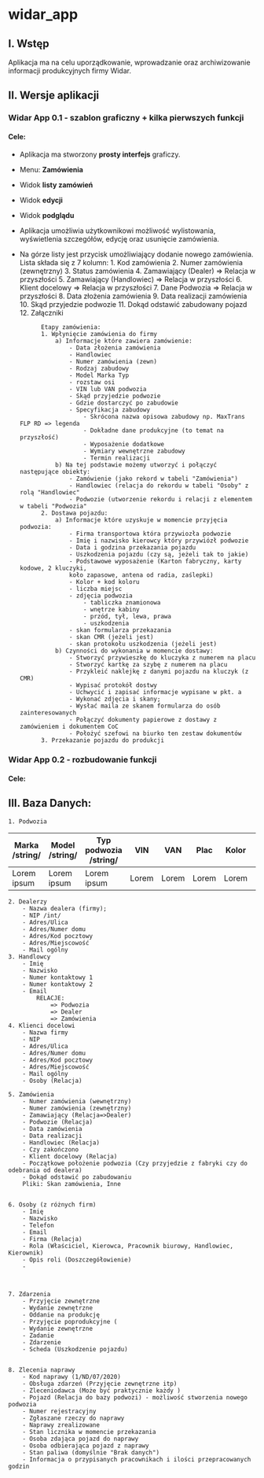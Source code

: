 # widar_app 

## I. Wstęp

Aplikacja ma na celu uporządkowanie, wprowadzanie oraz archiwizowanie informacji produkcyjnych firmy Widar. 
    

## II. Wersje aplikacji

### Widar App 0.1 - szablon graficzny + kilka pierwszych funkcji 

#### Cele:
- Aplikacja ma stworzony **prosty interfejs** graficzy. 
- Menu: **Zamówienia** 
- Widok **listy zamówień**
- Widok **edycji**
- Widok **podglądu** 
- Aplikacja umożliwia użytkownikowi możliwość wylistowania, wyświetlenia szczegółów, edycję oraz usunięcie zamówienia. 
- Na górze listy jest przycisk umożliwiający dodanie nowego zamówienia. Lista składa się z 7 kolumn:
            1. Kod zamówienia
            2. Numer zamówienia (zewnętrzny)
            3. Status zamówienia
            4. Zamawiający (Dealer) => Relacja w przyszłości 
            5. Zamawiający (Handlowiec) => Relacja w przyszłości 
            6. Klient docelowy => Relacja w przyszłości
            7. Dane Podwozia => Relacja w przyszłości 
            8. Data złożenia zamówienia
            9. Data realizacji zamówienia
            10. Skąd przyjedzie podwozie
            11. Dokąd odstawić zabudowany pojazd
            12. Załączniki
            
            Etapy zamówienia:
            1. Wpłynięcie zamówienia do firmy 
                a) Informacje które zawiera zamówienie:
                    - Data złożenia zamówienia
                    - Handlowiec
                    - Numer zamówienia (zewn)
                    - Rodzaj zabudowy
                    - Model Marka Typ
                    - rozstaw osi 
                    - VIN lub VAN podwozia
                    - Skąd przyjedzie podwozie
                    - Gdzie dostarczyć po zabudowie
                    - Specyfikacja zabudowy
                        - Skrócona nazwa opisowa zabudowy np. MaxTrans FLP RD => legenda
                        - Dokładne dane produkcyjne (to temat na przyszłość)
                        - Wyposażenie dodatkowe
                        - Wymiary wewnętrzne zabudowy
                        - Termin realizacji 
                b) Na tej podstawie możemy utworzyć i połączyć następujące obiekty:
                    - Zamówienie (jako rekord w tabeli "Zamówienia")
                    - Handlowiec (relacja do rekordu w tabeli "Osoby" z rolą "Handlowiec"
                    - Podwozie (utworzenie rekordu i relacji z elementem w tabeli "Podwozia"
            2. Dostawa pojazdu:
                a) Informacje które uzyskuje w momencie przyjęcia podwozia:
                    - Firma transportowa która przywiozła podwozie
                    - Imię i nazwisko kierowcy który przywiózł podwozie
                    - Data i godzina przekazania pojazdu
                    - Uszkodzenia pojazdu (czy są, jeżeli tak to jakie)
                    - Podstawowe wyposażenie (Karton fabryczny, karty kodowe, 2 kluczyki, 
                    koło zapasowe, antena od radia, zaślepki)
                    - Kolor + kod koloru
                    - liczba miejsc 
                    - zdjęcia podwozia
                        - tabliczka znamionowa
                        - wnętrze kabiny
                        - przód, tył, lewa, prawa
                        - uszkodzenia
                    - skan formularza przekazania 
                    - skan CMR (jeżeli jest)
                    - skan protokołu uszkodzenia (jeżeli jest)
                b) Czynności do wykonania w momencie dostawy:
                    - Stworzyć przywieszkę do kluczyka z numerem na placu
                    - Stworzyć kartkę za szybę z numerem na placu 
                    - Przykleić naklejkę z danymi pojazdu na kluczyk (z CMR)
                    - Wypisać protokół dostwy 
                    - Uchwycić i zapisać informacje wypisane w pkt. a
                    - Wykonać zdjęcia i skany;
                    - Wysłać maila ze skanem formularza do osób zainteresowanych 
                    - Połączyć dokumenty papierowe z dostawy z zamówieniem i dokumentem CoC
                    - Położyć szefowi na biurko ten zestaw dokumentów
            3. Przekazanie pojazdu do produkcji
            
                       
                    

    
    
### Widar App 0.2 - rozbudowanie funkcji 

#### Cele:

## III. Baza Danych:

    1. Podwozia
Marka /string/ | Model /string/ | Typ podwozia /string/|VIN  | VAN | Plac |Kolor | Liczba miejsc | Rozstaw osi| Waga bez zabudowy|
---------------|----------------|----------------------|-----|-----|------|------|---------------|------------|------------------|
Lorem ipsum    | Lorem ipsum    | Lorem ipsum          |Lorem|Lorem|Lorem |Lorem |Lorem ipsum    | Lorem      |                  |

    2. Dealerzy
        - Nazwa dealera (firmy);
        - NIP /int/
        - Adres/Ulica
        - Adres/Numer domu
        - Adres/Kod pocztowy
        - Adres/Miejscowość
        - Mail ogólny
    3. Handlowcy
        - Imię
        - Nazwisko
        - Numer kontaktowy 1
        - Numer kontaktowy 2
        - Email 
            RELACJE:
                => Podwozia
                => Dealer
                => Zamówienia
    4. Klienci docelowi
        - Nazwa firmy 
        - NIP
        - Adres/Ulica
        - Adres/Numer domu
        - Adres/Kod pocztowy
        - Adres/Miejscowość
        - Mail ogólny
        - Osoby (Relacja)

    5. Zamówienia
        - Numer zamówienia (wewnętrzny)
        - Numer zamówienia (zewnętrzny)
        - Zamawiający (Relacja=>Dealer)
        - Podwozie (Relacja)
        - Data zamówienia
        - Data realizacji
        - Handlowiec (Relacja)
        - Czy zakończono
        - Klient docelowy (Relacja)
        - Początkowe położenie podwozia (Czy przyjedzie z fabryki czy do odebrania od dealera)
        - Dokąd odstawić po zabudowaniu 
        Pliki: Skan zamówienia, Inne


    6. Osoby (z różnych firm)
        - Imię
        - Nazwisko
        - Telefon
        - Email
        - Firma (Relacja)
        - Rola (Właściciel, Kierowca, Pracownik biurowy, Handlowiec, Kierownik)
        - Opis roli (Doszczegółowienie)
        - 



    7. Zdarzenia
        - Przyjęcie zewnętrzne
        - Wydanie zewnętrzne 
        - Oddanie na produkcję
        - Przyjęcie poprodukcyjne (
        - Wydanie zewnętrzne
        - Zadanie 
        - Zdarzenie 
        - Scheda (Uszkodzenie pojazdu)
 

    8. Zlecenia naprawy
        - Kod naprawy (1/ND/07/2020)
        - Obsługa zdarzeń (Przyjęcie zewnętrzne itp)
        - Zleceniodawca (Może być praktycznie każdy )
        - Pojazd (Relacja do bazy podwozi) - możliwość stworzenia nowego podwozia
        - Numer rejestracyjny
        - Zgłaszane rzeczy do naprawy 
        - Naprawy zrealizowane 
        - Stan licznika w momencie przekazania
        - Osoba zdająca pojazd do naprawy 
        - Osoba odbierająca pojazd z naprawy 
        - Stan paliwa (domyślnie "Brak danych")
        - Informacja o przypisanych pracownikach i ilości przepracowanych godzin
